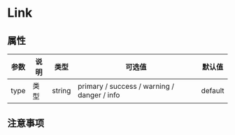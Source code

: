 # Link

## 属性

| 参数   | 说明  | 类型     | 可选值                                         | 默认值     |
|------|-----|--------|---------------------------------------------|---------|
| type | 类型  | string | primary / success / warning / danger / info | default |

## 注意事项

